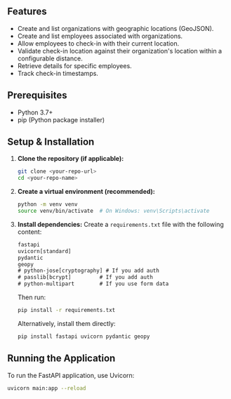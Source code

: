 ## Features

*   Create and list organizations with geographic locations (GeoJSON).
*   Create and list employees associated with organizations.
*   Allow employees to check-in with their current location.
*   Validate check-in location against their organization's location within a configurable distance.
*   Retrieve details for specific employees.
*   Track check-in timestamps.

## Prerequisites

*   Python 3.7+
*   pip (Python package installer)

## Setup & Installation

1.  **Clone the repository (if applicable):**
    ```bash
    git clone <your-repo-url>
    cd <your-repo-name>
    ```

2.  **Create a virtual environment (recommended):**
    ```bash
    python -m venv venv
    source venv/bin/activate  # On Windows: venv\Scripts\activate
    ```

3.  **Install dependencies:**
    Create a `requirements.txt` file with the following content:
    ```txt
    fastapi
    uvicorn[standard]
    pydantic
    geopy
    # python-jose[cryptography] # If you add auth
    # passlib[bcrypt]         # If you add auth
    # python-multipart        # If you use form data
    ```
    Then run:
    ```bash
    pip install -r requirements.txt
    ```
    Alternatively, install them directly:
    ```bash
    pip install fastapi uvicorn pydantic geopy
    ```

## Running the Application

To run the FastAPI application, use Uvicorn:

```bash
uvicorn main:app --reload
